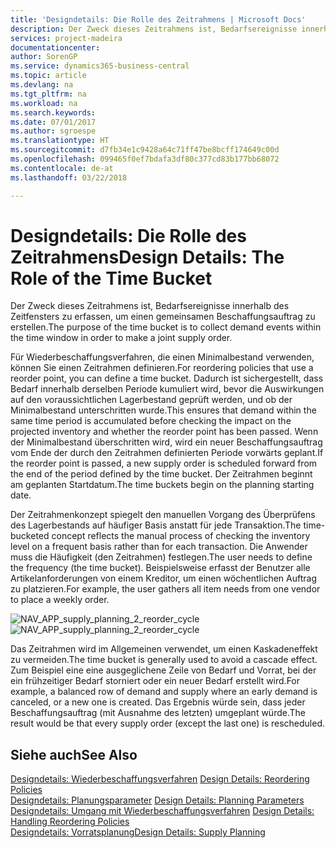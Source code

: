 ```yaml
---
title: 'Designdetails: Die Rolle des Zeitrahmens | Microsoft Docs'
description: Der Zweck dieses Zeitrahmens ist, Bedarfsereignisse innerhalb des Zeitfensters zu erfassen, um einen gemeinsamen Beschaffungsauftrag zu erstellen.
services: project-madeira
documentationcenter: 
author: SorenGP
ms.service: dynamics365-business-central
ms.topic: article
ms.devlang: na
ms.tgt_pltfrm: na
ms.workload: na
ms.search.keywords: 
ms.date: 07/01/2017
ms.author: sgroespe
ms.translationtype: HT
ms.sourcegitcommit: d7fb34e1c9428a64c71ff47be8bcff174649c00d
ms.openlocfilehash: 099465f0ef7bdafa3df80c377cd83b177bb68072
ms.contentlocale: de-at
ms.lasthandoff: 03/22/2018

---
```

# <a name="design-details-the-role-of-the-time-bucket"></a><span data-ttu-id="7f278-103">Designdetails: Die Rolle des Zeitrahmens</span><span class="sxs-lookup"><span data-stu-id="7f278-103">Design Details: The Role of the Time Bucket</span></span>
<span data-ttu-id="7f278-104">Der Zweck dieses Zeitrahmens ist, Bedarfsereignisse innerhalb des Zeitfensters zu erfassen, um einen gemeinsamen Beschaffungsauftrag zu erstellen.</span><span class="sxs-lookup"><span data-stu-id="7f278-104">The purpose of the time bucket is to collect demand events within the time window in order to make a joint supply order.</span></span>  
  
 <span data-ttu-id="7f278-105">Für Wiederbeschaffungsverfahren, die einen Minimalbestand verwenden, können Sie einen Zeitrahmen definieren.</span><span class="sxs-lookup"><span data-stu-id="7f278-105">For reordering policies that use a reorder point, you can define a time bucket.</span></span> <span data-ttu-id="7f278-106">Dadurch ist sichergestellt, dass Bedarf innerhalb derselben Periode kumuliert wird, bevor die Auswirkungen auf den voraussichtlichen Lagerbestand geprüft werden, und ob der Minimalbestand unterschritten wurde.</span><span class="sxs-lookup"><span data-stu-id="7f278-106">This ensures that demand within the same time period is accumulated before checking the impact on the projected inventory and whether the reorder point has been passed.</span></span> <span data-ttu-id="7f278-107">Wenn der Minimalbestand überschritten wird, wird ein neuer Beschaffungsauftrag vom Ende der durch den Zeitrahmen definierten Periode vorwärts geplant.</span><span class="sxs-lookup"><span data-stu-id="7f278-107">If the reorder point is passed, a new supply order is scheduled forward from the end of the period defined by the time bucket.</span></span> <span data-ttu-id="7f278-108">Der Zeitrahmen beginnt am geplanten Startdatum.</span><span class="sxs-lookup"><span data-stu-id="7f278-108">The time buckets begin on the planning starting date.</span></span>  
  
 <span data-ttu-id="7f278-109">Der Zeitrahmenkonzept spiegelt den manuellen Vorgang des Überprüfens des Lagerbestands auf häufiger Basis anstatt für jede Transaktion.</span><span class="sxs-lookup"><span data-stu-id="7f278-109">The time-bucketed concept reflects the manual process of checking the inventory level on a frequent basis rather than for each transaction.</span></span> <span data-ttu-id="7f278-110">Die Anwender muss die Häufigkeit (den Zeitrahmen) festlegen.</span><span class="sxs-lookup"><span data-stu-id="7f278-110">The user needs to define the frequency (the time bucket).</span></span> <span data-ttu-id="7f278-111">Beispielsweise erfasst der Benutzer alle Artikelanforderungen von einem Kreditor, um einen wöchentlichen Auftrag zu platzieren.</span><span class="sxs-lookup"><span data-stu-id="7f278-111">For example, the user gathers all item needs from one vendor to place a weekly order.</span></span>  
  
 <span data-ttu-id="7f278-112">![](media/nav_app_supply_planning_2_reorder_cycle.png "NAV_APP_supply_planning_2_reorder_cycle")</span><span class="sxs-lookup"><span data-stu-id="7f278-112">![](media/nav_app_supply_planning_2_reorder_cycle.png "NAV_APP_supply_planning_2_reorder_cycle")</span></span>  
  
 <span data-ttu-id="7f278-113">Das Zeitrahmen wird im Allgemeinen verwendet, um einen Kaskadeneffekt zu vermeiden.</span><span class="sxs-lookup"><span data-stu-id="7f278-113">The time bucket is generally used to avoid a cascade effect.</span></span> <span data-ttu-id="7f278-114">Zum Beispiel eine eine ausgeglichene Zeile von Bedarf und Vorrat, bei der ein frühzeitiger Bedarf storniert oder ein neuer Bedarf erstellt wird.</span><span class="sxs-lookup"><span data-stu-id="7f278-114">For example, a balanced row of demand and supply where an early demand is canceled, or a new one is created.</span></span> <span data-ttu-id="7f278-115">Das Ergebnis würde sein, dass jeder Beschaffungsauftrag (mit Ausnahme des letzten) umgeplant würde.</span><span class="sxs-lookup"><span data-stu-id="7f278-115">The result would be that every supply order (except the last one) is rescheduled.</span></span>  
  
## <a name="see-also"></a><span data-ttu-id="7f278-116">Siehe auch</span><span class="sxs-lookup"><span data-stu-id="7f278-116">See Also</span></span>  
 <span data-ttu-id="7f278-117">[Designdetails: Wiederbeschaffungsverfahren](design-details-reordering-policies.md) </span><span class="sxs-lookup"><span data-stu-id="7f278-117">[Design Details: Reordering Policies](design-details-reordering-policies.md) </span></span>  
 <span data-ttu-id="7f278-118">[Designdetails: Planungsparameter](design-details-planning-parameters.md) </span><span class="sxs-lookup"><span data-stu-id="7f278-118">[Design Details: Planning Parameters](design-details-planning-parameters.md) </span></span>  
 <span data-ttu-id="7f278-119">[Designdetails: Umgang mit Wiederbeschaffungsverfahren](design-details-handling-reordering-policies.md) </span><span class="sxs-lookup"><span data-stu-id="7f278-119">[Design Details: Handling Reordering Policies](design-details-handling-reordering-policies.md) </span></span>  
 [<span data-ttu-id="7f278-120">Designdetails: Vorratsplanung</span><span class="sxs-lookup"><span data-stu-id="7f278-120">Design Details: Supply Planning</span></span>](design-details-supply-planning.md)
